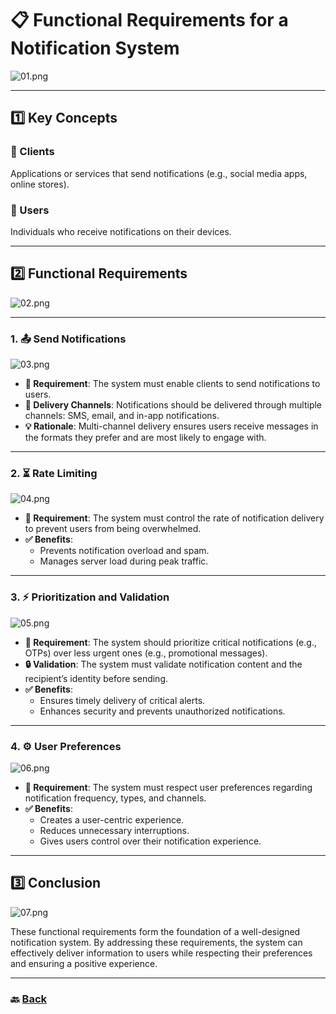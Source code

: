 # **📋 Functional Requirements for a Notification System**

![01.png](img/01.png)

---

## **1️⃣ Key Concepts**

### **👥 Clients**

Applications or services that send notifications (e.g., social media apps, online stores).

### **👤 Users**

Individuals who receive notifications on their devices.

---

## **2️⃣ Functional Requirements**

![02.png](img/02.png)

---

### **1. 📤 Send Notifications**

![03.png](img/03.png)

* **📝 Requirement**: The system must enable clients to send notifications to users.
* **📨 Delivery Channels**: Notifications should be delivered through multiple channels: SMS, email, and in-app notifications.
* **💡 Rationale**: Multi-channel delivery ensures users receive messages in the formats they prefer and are most likely to engage with.

---

### **2. ⏳ Rate Limiting**

![04.png](img/04.png)

* **📝 Requirement**: The system must control the rate of notification delivery to prevent users from being overwhelmed.
* **✅ Benefits**:
  * Prevents notification overload and spam.
  * Manages server load during peak traffic.

---

### **3. ⚡ Prioritization and Validation**

![05.png](img/05.png)

* **📝 Requirement**: The system should prioritize critical notifications (e.g., OTPs) over less urgent ones (e.g., promotional messages).
* **🔒 Validation**: The system must validate notification content and the recipient’s identity before sending.
* **✅ Benefits**:
  * Ensures timely delivery of critical alerts.
  * Enhances security and prevents unauthorized notifications.

---

### **4. ⚙️ User Preferences**

![06.png](img/06.png)

* **📝 Requirement**: The system must respect user preferences regarding notification frequency, types, and channels.
* **✅ Benefits**:
  * Creates a user-centric experience.
  * Reduces unnecessary interruptions.
  * Gives users control over their notification experience.

---

## **3️⃣ Conclusion**

![07.png](img/07.png)

These functional requirements form the foundation of a well-designed notification system. By addressing these requirements, the system can effectively deliver information to users while respecting their preferences and ensuring a positive experience.

---

### 🔙 [Back](../README.md)